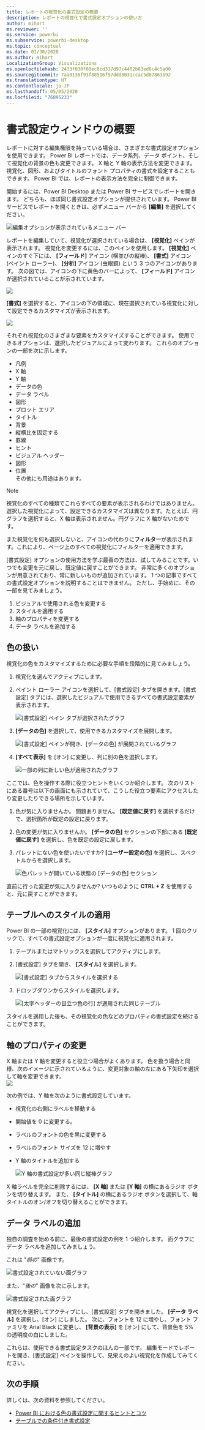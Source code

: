 ```yaml
---
title: レポートの視覚化の書式設定の概要
description: レポートの視覚化で書式設定オプションの使い方
author: mihart
ms.reviewer: ''
ms.service: powerbi
ms.subservice: powerbi-desktop
ms.topic: conceptual
ms.date: 01/30/2020
ms.author: mihart
LocalizationGroup: Visualizations
ms.openlocfilehash: 2433f030f00ec8cd337d97c4402b83ed6c4c5a00
ms.sourcegitcommit: 7aa0136f93f88516f97ddd8031ccac5d07863b92
ms.translationtype: HT
ms.contentlocale: ja-JP
ms.lasthandoff: 05/05/2020
ms.locfileid: "76895233"
---
```

# <a name="getting-started-with-the-formatting-pane"></a>書式設定ウィンドウの概要
レポートに対する編集権限を持っている場合は、さまざまな書式設定オプションを使用できます。 Power BI レポートでは、データ系列、データ ポイント、そして視覚化の背景の色も変更できます。 X 軸と Y 軸の表示方法を変更できます。 視覚化、図形、およびタイトルのフォント プロパティの書式を設定することもできます。 Power BI では、レポートの表示方法を完全に制御できます。

開始するには、Power BI Desktop または Power BI サービスでレポートを開きます。 どちらも、ほぼ同じ書式設定オプションが提供されています。 Power BI サービスでレポートを開くときは、必ずメニュー バーから **[編集]** を選択してください。 

![編集オプションが表示されているメニュー バー](media/service-getting-started-with-color-formatting-and-axis-properties/power-bi-edit.png)

レポートを編集していて、視覚化が選択されている場合は、 **[視覚化]** ペインが表示されます。 視覚化を変更するには、このペインを使用します。 **[視覚化]** ペインのすぐ下には、 **[フィールド]** アイコン (横並びの縦棒)、 **[書式]** アイコン (ペイント ローラー)、 **[分析]** アイコン (虫眼鏡) という 3 つのアイコンがあります。 次の図では、アイコンの下に黄色のバーによって、 **[フィールド]** アイコンが選択されていることが示されています。

![](media/service-getting-started-with-color-formatting-and-axis-properties/power-bi-format.png)

**[書式]** を選択すると、アイコンの下の領域に、現在選択されている視覚化に対して設定できるカスタマイズが表示されます。  

![](media/service-getting-started-with-color-formatting-and-axis-properties/power-bi-format-selected.png)

それぞれ視覚化のさまざまな要素をカスタマイズすることができます。 使用できるオプションは、選択したビジュアルによって変わります。 これらのオプションの一部を次に示します。

* 凡例
* X 軸
* Y 軸
* データの色
* データ ラベル
* 図形
* プロット エリア
* タイトル
* 背景
* 縦横比を固定する
* 罫線
* ヒント
* ビジュアル ヘッダー
* 図形
* 位置    
その他にも用途はあります。


> [!NOTE]
>  
> 視覚化のすべての種類でこれらすべての要素が表示されるわけではありません。 選択した視覚化によって、設定できるカスタマイズは異なります。たとえば、円グラフを選択すると、X 軸は表示されません。円グラフに X 軸がないためです。

また視覚化を何も選択しないと、アイコンの代わりに**フィルター**が表示されます。これにより、ページ上のすべての視覚化にフィルターを適用できます。

[書式設定] オプションの使用方法を学ぶ最善の方法は、試してみることです。いつでも変更を元に戻し、既定値に戻すことができます。 非常に多くのオプションが用意されており、常に新しいものが追加されています。 1 つの記事ですべての書式設定オプションを説明することはできません。 ただし、手始めに、その一部を見てみましょう。 

1. ビジュアルで使用される色を変更する   
2. スタイルを適用する    
3. 軸のプロパティを変更する    
4. データ ラベルを追加する    




## <a name="working-with-colors"></a>色の扱い

視覚化の色をカスタマイズするために必要な手順を段階的に見てみましょう。

1. 視覚化を選んでアクティブにします。

2. ペイント ローラー アイコンを選択して、[書式設定] タブを開きます。[書式設定] タブには、選択したビジュアルで使用できるすべての書式設定要素が表示されます。

    ![[書式設定] ペイン タブが選択されたグラフ](media/service-getting-started-with-color-formatting-and-axis-properties/power-bi-formatting.png)

3. **[データの色]** を選択して、使用できるカスタマイズを展開します。  

    ![[書式設定] ペインが開き、[データの色] が展開されているグラフ](media/service-getting-started-with-color-formatting-and-axis-properties/power-bi-data-colors.png)

4. **[すべて表示]** を [オン] に変更し、列に別の色を選択します。

    ![一部の列に新しい色が適用されたグラフ](media/service-getting-started-with-color-formatting-and-axis-properties/power-bi-change-colors.png)

ここでは、色を操作する際に役立つヒントをいくつか紹介します。 次のリストにある番号は以下の画面にも示されていて、こうした役立つ要素にアクセスしたり変更したりできる場所を示しています。

1. 色が気に入りませんか。 問題ありません。 **[既定値に戻す]** を選択するだけで、選択箇所が既定の設定に戻ります。 

2. 色の変更が気に入りませんか。 **[データの色]** セクションの下部にある **[既定値に戻す]** を選択し、色を既定の設定に戻します。 

3. パレットにない色を使いたいですか? **[ユーザー設定の色]** を選択し、スペクトルからを選択します。  

   ![色パレットが開いている状態の [データの色] セクション](media/service-getting-started-with-color-formatting-and-axis-properties/power-bi-color-extras.png)

直前に行った変更が気に入りませんか? いつものように **CTRL + Z** を使用すると、元に戻すことができます。

## <a name="applying-a-style-to-a-table"></a>テーブルへのスタイルの適用
Power BI の一部の視覚化には、 **[スタイル]** オプションがあります。 1 回のクリックで、すべての書式設定オプションが一度に視覚化に適用されます。 

1. テーブルまたはマトリックスを選択してアクティブにします。   
1. [書式設定] タブを開き、 **[スタイル]** を選択します。

   ![[書式設定] タブからスタイルを選択する](media/service-getting-started-with-color-formatting-and-axis-properties/power-bi-style.png)


1. ドロップダウンからスタイルを選択します。 

   ![[太字ヘッダーの目立つ色の行] が適用された同じテーブル](media/service-getting-started-with-color-formatting-and-axis-properties/power-bi-style-flashy.png)

スタイルを適用した後も、その視覚化の色などのプロパティの書式設定を続けることができます。


## <a name="changing-axis-properties"></a>軸のプロパティの変更

X 軸または Y 軸を変更すると役立つ場合がよくあります。 色を扱う場合と同様、次のイメージに示されているように、変更対象の軸の左にある下矢印を選択して軸を変更できます。  
![](media/service-getting-started-with-color-formatting-and-axis-properties/power-bi-y-axis.png)

次の例では、Y 軸を次のように書式設定しています。
- 視覚化の右側にラベルを移動する

- 開始値を 0 に変更する。

- ラベルのフォントの色を黒に変更する

- ラベルのフォント サイズを 12 に増やす

- Y 軸のタイトルを追加する


    ![Y 軸の書式設定が多い同じ縦棒グラフ](media/service-getting-started-with-color-formatting-and-axis-properties/power-bi-axis-changes.png)

X 軸ラベルを完全に削除するには、 **[X 軸]** または **[Y 軸]** の横にあるラジオ ボタンを切り替えます。 また、 **[タイトル]** の横にあるラジオ ボタンを選択して、軸タイトルのオン/オフを切り替えることができます。  



## <a name="adding-data-labels"></a>データ ラベルの追加    

独自の調査を始める前に、最後の書式設定の例を 1 つ紹介します。  面グラフにデータ ラベルを追加してみましょう。 

これは "*前の*" 画像です。 

![書式設定されていない面グラフ](media/service-getting-started-with-color-formatting-and-axis-properties/power-bi-area-chart.png)


また、"*後の*" 画像を次に示します。

![書式設定された面グラフ](media/service-getting-started-with-color-formatting-and-axis-properties/power-bi-data-labels.png)

視覚化を選択してアクティブにし、[書式設定] タブを開きました。 **[データ ラベル]** を選択し、[オン] にしました。 次に、フォントを 12 に増やし、フォント ファミリを Arial Black に変更し、 **[背景の表示]** を [オン] にして、背景色を 5% の透明度の白にしました。

これらは、使用できる書式設定タスクのほんの一部です。 編集モードでレポートを開き、[書式設定] ペインを操作して、見栄えのよい視覚化を作成してみてください。

## <a name="next-steps"></a>次の手順
詳しくは、次の資料を参照してください。  

* [Power BI における色の書式設定に関するヒントとコツ](service-tips-and-tricks-for-color-formatting.md)  
* [テーブルでの条件付き書式設定](../desktop-conditional-table-formatting.md)


